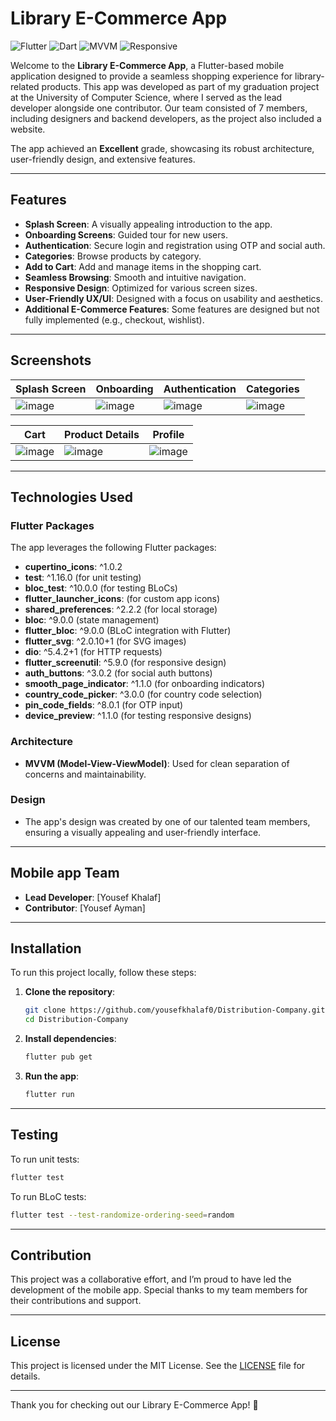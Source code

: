 # Library E-Commerce App

![Flutter](https://img.shields.io/badge/Flutter-%2302569B.svg?style=for-the-badge&logo=Flutter&logoColor=white)
![Dart](https://img.shields.io/badge/Dart-%230175C2.svg?style=for-the-badge&logo=Dart&logoColor=white)
![MVVM](https://img.shields.io/badge/Architecture-MVVM-blue)
![Responsive](https://img.shields.io/badge/Design-Responsive-green)

Welcome to the **Library E-Commerce App**, a Flutter-based mobile application designed to provide a seamless shopping experience for library-related products. This app was developed as part of my graduation project at the University of Computer Science, where I served as the lead developer alongside one contributor. Our team consisted of 7 members, including designers and backend developers, as the project also included a website.

The app achieved an **Excellent** grade, showcasing its robust architecture, user-friendly design, and extensive features.

---

## Features

- **Splash Screen**: A visually appealing introduction to the app.
- **Onboarding Screens**: Guided tour for new users.
- **Authentication**: Secure login and registration using OTP and social auth.
- **Categories**: Browse products by category.
- **Add to Cart**: Add and manage items in the shopping cart.
- **Seamless Browsing**: Smooth and intuitive navigation.
- **Responsive Design**: Optimized for various screen sizes.
- **User-Friendly UX/UI**: Designed with a focus on usability and aesthetics.
- **Additional E-Commerce Features**: Some features are designed but not fully implemented (e.g., checkout, wishlist).

---

## Screenshots

<!-- Add your screenshots here -->
| Splash Screen | Onboarding | Authentication | Categories |
|---------------|------------|----------------|------------|
| ![image](https://github.com/user-attachments/assets/bb7e49be-0098-434a-bc91-8ce0676a7475) | ![image](https://github.com/user-attachments/assets/eeee916d-f1c7-4d4c-a1f8-85945f766f30) | ![image](https://github.com/user-attachments/assets/eb51f352-d307-4104-9950-446385df8461) | ![image](https://github.com/user-attachments/assets/0330f7fd-77ad-47c1-98d7-bcf2fbd11bf8) |

| Cart | Product Details | Profile |
|------|-----------------|---------|
| ![image](https://github.com/user-attachments/assets/29487c2d-3955-4b73-a481-01eea8356733) | ![image](https://github.com/user-attachments/assets/54eee92f-716d-4a68-93fc-cf394b4aa9ba) | ![image](https://github.com/user-attachments/assets/bb1deda2-5016-434f-b796-6fc47039a192) |

---

## Technologies Used

### Flutter Packages
The app leverages the following Flutter packages:
- **cupertino_icons**: ^1.0.2
- **test**: ^1.16.0 (for unit testing)
- **bloc_test**: ^10.0.0 (for testing BLoCs)
- **flutter_launcher_icons**: (for custom app icons)
- **shared_preferences**: ^2.2.2 (for local storage)
- **bloc**: ^9.0.0 (state management)
- **flutter_bloc**: ^9.0.0 (BLoC integration with Flutter)
- **flutter_svg**: ^2.0.10+1 (for SVG images)
- **dio**: ^5.4.2+1 (for HTTP requests)
- **flutter_screenutil**: ^5.9.0 (for responsive design)
- **auth_buttons**: ^3.0.2 (for social auth buttons)
- **smooth_page_indicator**: ^1.1.0 (for onboarding indicators)
- **country_code_picker**: ^3.0.0 (for country code selection)
- **pin_code_fields**: ^8.0.1 (for OTP input)
- **device_preview**: ^1.1.0 (for testing responsive designs)

### Architecture
- **MVVM (Model-View-ViewModel)**: Used for clean separation of concerns and maintainability.

### Design
- The app's design was created by one of our talented team members, ensuring a visually appealing and user-friendly interface.

---

## Mobile app Team
- **Lead Developer**: [Yousef Khalaf]
- **Contributor**: [Yousef Ayman]

---

## Installation

To run this project locally, follow these steps:

1. **Clone the repository**:
   ```bash
   git clone https://github.com/yousefkhalaf0/Distribution-Company.git
   cd Distribution-Company
   ```

2. **Install dependencies**:
   ```bash
   flutter pub get
   ```

3. **Run the app**:
   ```bash
   flutter run
   ```

---

## Testing

To run unit tests:
```bash
flutter test
```

To run BLoC tests:
```bash
flutter test --test-randomize-ordering-seed=random
```

---

## Contribution

This project was a collaborative effort, and I’m proud to have led the development of the mobile app. Special thanks to my team members for their contributions and support.

---

## License

This project is licensed under the MIT License. See the [LICENSE](LICENSE) file for details.

---

Thank you for checking out our Library E-Commerce App! 🚀

